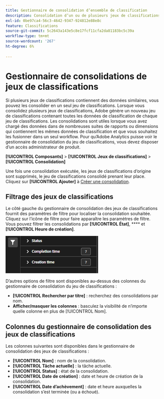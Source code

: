 ```yaml
---
title: Gestionnaire de consolidation d’ensemble de classification
description: Consolidation d’un ou de plusieurs jeux de classifications dans un seul jeu de classifications.
exl-id: 0be97ca4-56c3-4642-9347-924812e88e8c
feature: Classifications
source-git-commit: 5c2643a143e5c8e17fcf11cfa2da81183bc5c39a
workflow-type: tm+mt
source-wordcount: '267'
ht-degree: 6%

---
```


# Gestionnaire de consolidations de jeux de classifications

Si plusieurs jeux de classifications contiennent des données similaires, vous pouvez les consolider en un seul jeu de classifications. Lorsque vous consolidez plusieurs jeux de classifications, Adobe génère un nouveau jeu de classifications contenant toutes les données de classification de chaque jeu de classifications. Les consolidations sont utiles lorsque vous avez chargé des données dans de nombreuses suites de rapports ou dimensions qui contiennent les mêmes données de classification et que vous souhaitez les fusionner dans un seul workflow. Pour qu’Adobe Analytics puisse voir le gestionnaire de consolidation du jeu de classifications, vous devez disposer d’un accès administrateur de produit.

**[!UICONTROL Composants]** > **[!UICONTROL Jeux de classifications]** > **[!UICONTROL Consolidation]**

Une fois une consolidation exécutée, les jeux de classifications d’origine sont supprimés, le jeu de classifications consolidé prenant leur place. Cliquez sur **[!UICONTROL Ajouter]** à [Créer une consolidation](process.md).

## Filtrage des jeux de classifications

Le côté gauche du gestionnaire de consolidation des jeux de classifications fournit des paramètres de filtre pour localiser la consolidation souhaitée. Cliquez sur l’icône de filtre pour faire apparaître les paramètres de filtre. Vous pouvez filtrer les consolidations par **[!UICONTROL État]**, **** et **[!UICONTROL Heure de création]**.

![Filtres de consolidation de jeu de classifications](../../assets/classification-set-consolidation-filters.png)

D’autres options de filtre sont disponibles au-dessus des colonnes du gestionnaire de consolidation du jeu de classifications :

* **[!UICONTROL Rechercher par titre]** : recherchez des consolidations par nom.
* **Afficher/masquer les colonnes** : basculez la visibilité de n’importe quelle colonne en plus de [!UICONTROL Nom].

## Colonnes du gestionnaire de consolidation des jeux de classifications

Les colonnes suivantes sont disponibles dans le gestionnaire de consolidation des jeux de classifications :

* **[!UICONTROL Nom]** : nom de la consolidation.
* **[!UICONTROL Tâche actuelle]** : la tâche actuelle. <!-- todo: better description -->
* **[!UICONTROL Status]** : état de la consolidation. <!-- todo: get list of possible statuses -->
* **[!UICONTROL Date de création]** : date et heure de création de la consolidation.
* **[!UICONTROL Date d’achèvement]** : date et heure auxquelles la consolidation s’est terminée (ou a échoué).
